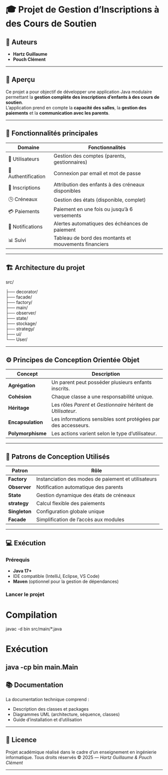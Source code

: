 
# 🎓 Projet de Gestion d’Inscriptions à des Cours de Soutien

## 👥 Auteurs
- **Hartz Guillaume**
- **Pouch Clément**

---

## 📘 Aperçu
Ce projet a pour objectif de développer une application Java modulaire permettant la **gestion complète des inscriptions d’enfants à des cours de soutien**.  
L’application prend en compte la **capacité des salles**, la **gestion des paiements** et la **communication avec les parents**.

---

## 🧩 Fonctionnalités principales

| Domaine | Fonctionnalités |
|----------|----------------|
| 👤 Utilisateurs | Gestion des comptes (parents, gestionnaires) |
| 🔐 Authentification | Connexion par email et mot de passe |
| 🧒 Inscriptions | Attribution des enfants à des créneaux disponibles |
| 🕒 Créneaux | Gestion des états (disponible, complet) |
| 💳 Paiements | Paiement en une fois ou jusqu’à 6 versements |
| 📢 Notifications | Alertes automatiques des échéances de paiement |
| 📊 Suivi | Tableau de bord des montants et mouvements financiers |

---

## 🏗️ Architecture du projet

src/

├── decorator/       
├── facade/          
├── factory/         
├── main/            
├── observer/        
├── state/           
├── stockage/        
├── strategy/        
├── ui/              
└── User/            

---

## ⚙️ Principes de Conception Orientée Objet

| Concept | Description |
|----------|-------------|
| **Agrégation** | Un parent peut posséder plusieurs enfants inscrits. |
| **Cohésion** | Chaque classe a une responsabilité unique. |
| **Héritage** | Les rôles *Parent* et *Gestionnaire* héritent de *Utilisateur*. |
| **Encapsulation** | Les informations sensibles sont protégées par des accesseurs. |
| **Polymorphisme** | Les actions varient selon le type d’utilisateur. |

---

## 🧠 Patrons de Conception Utilisés

| Patron | Rôle |
|---------|------|
| **Factory** | Instanciation des modes de paiement et utilisateurs |
| **Observer** | Notification automatique des parents |
| **State** | Gestion dynamique des états de créneaux |
| **strategy** | Calcul flexible des paiements |
| **Singleton** | Configuration globale unique |
| **Facade** | Simplification de l’accès aux modules |

---

## 💻 Exécution

### Prérequis
- **Java 17+**
- IDE compatible (IntelliJ, Eclipse, VS Code)
- **Maven** (optionnel pour la gestion de dépendances)

### Lancer le projet
# Compilation
javac -d bin src/main/*.java

# Exécution
java -cp bin main.Main
---

## 📚 Documentation

La documentation technique comprend :

* Description des classes et packages
* Diagrammes UML (architecture, séquence, classes)
* Guide d’installation et d’utilisation

---

## 🧾 Licence

Projet académique réalisé dans le cadre d’un enseignement en ingénierie informatique.
Tous droits réservés © 2025 — *Hartz Guillaume & Pouch Clément*


---
